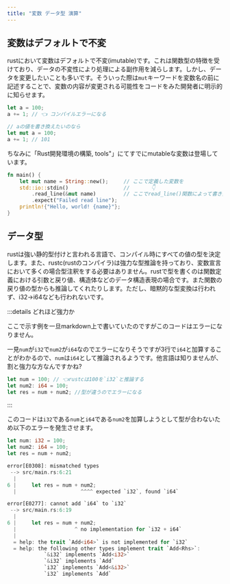 ```yaml
---
title: "変数 データ型 演算"
---
```


## 変数はデフォルトで不変

rustにおいて変数はデフォルトで不変(imutable)です。これは関数型の特徴を受けており、データの不変性により処理による副作用を減らします。しかし、データを変更したいことも多いです。そういった際は`mut`キーワードを変数名の前に記述することで、変数の内容が変更される可能性をコードをみた開発者に明示的に知らせます。

```rust
let a = 100;
a += 1; // 👈 コンパイルエラーになる

// aの値を書き換えたいのなら
let mut a = 100;
a += 1; // 101
```

ちなみに「Rust開発環境の構築, tools"」にてすでにmutableな変数は登場しています。

```rust:main.rs
fn main() {
    let mut name = String::new();     // ここで定義した変数を
    std::io::stdin()                  //       👇
        .read_line(&mut name)         // ここでread_line()関数によって書き換え(入力を束縛)する
        .expect("Failed read line");
    println!{"Hello, world! {name}"};
}
```

## データ型

rustは強い静的型付けと言われる言語で、コンパイル時にすべての値の型を決定します。また、rustc(rustのコンパイラ)は強力な型推論を持っており、変数宣言において多くの場合型注釈をする必要はありません。rustで型を書くのは関数定義における引数と戻り値、構造体などのデータ構造表現の場合です。また関数の戻り値の型からも推論してくれたりします。ただし、暗黙的な型変換は行われず、i32->i64なども行われないです。

:::details どれほど強力か

ここで示す例を一旦markdown上で書いていたのですがこのコードはエラーになりません。

一見`num`が`i32`で`num2`が`i64`なのでエラーになりそうですが3行で`i64`と加算することがわかるので、`num`は`i64`として推論されるようです。他言語は知りませんが、割と強力な方なんですかね?

```rust
let num = 100; // 👈rustcは100を`i32`と推論する
let num2: i64 = 100;
let res = num + num2; //型が違うのでエラーになる
```
:::

このコードは`i32`である`num`と`i64`である`num2`を加算しようとして型が合わないため以下のエラーを発生させます。

```rust
let num: i32 = 100;
let num2: i64 = 100;
let res = num + num2;
```

```rust
error[E0308]: mismatched types
 --> src/main.rs:6:21
  |
6 |     let res = num + num2;
  |                     ^^^^ expected `i32`, found `i64`

error[E0277]: cannot add `i64` to `i32`
 --> src/main.rs:6:19
  |
6 |     let res = num + num2;
  |                   ^ no implementation for `i32 + i64`
  |
  = help: the trait `Add<i64>` is not implemented for `i32`
  = help: the following other types implement trait `Add<Rhs>`:
            `&i32` implements `Add<i32>`
            `&i32` implements `Add`
            `i32` implements `Add<&i32>`
            `i32` implements `Add`
```